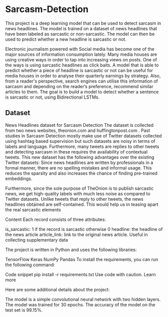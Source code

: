 # Sarcasm-Detection

This project is a deep learning model that can be used to detect sarcasm in news headlines. The model is trained on a dataset of news headlines that have been labeled as sarcastic or non-sarcastic. The model can then be used to predict whether a new headline is sarcastic or not.

Electronic journalism powered with Social media has become one of the major sources of information consumption lately. Many media houses are using creative ways in order to tap into increasing views on posts. One of the ways is using sarcastic headlines as click baits. A model that is able to predict whether a piece of headline is sarcastic or not can be useful for media houses in order to analyse their quarterly earnings by strategy. Also, from a reader's perspective, search engines can utilise this information of sarcasm and depending on the reader’s preference, recommend similar articles to them.
The goal is to build a model to detect whether a sentence is sarcastic or not, using Bidirectional LSTMs.

## Dataset 

News Headlines dataset for Sarcasm Detection The dataset is collected from two news websites, theonion.com and huffingtonpost.com . Past studies in Sarcasm Detection mostly make use of Twitter datasets collected using hashtag based supervision but such datasets are noisy in terms of labels and language. Furthermore, many tweets are replies to other tweets and detecting sarcasm in these requires the availability of contextual tweets. This new dataset has the following advantages over the existing Twitter datasets:
Since news headlines are written by professionals in a formal manner, there are no spelling mistakes and informal usage. This reduces the sparsity and also increases the chance of finding pre-trained embeddings.

Furthermore, since the sole purpose of TheOnion is to publish sarcastic news, we get high-quality labels with much less noise as compared to Twitter datasets. Unlike tweets that reply to other tweets, the news headlines obtained are self-contained. This would help us in teasing apart the real sarcastic elements

Content Each record consists of three attributes:

is_sarcastic: 1 if the record is sarcastic otherwise 0
headline: the headline of the news article
article_link: link to the original news article. Useful in collecting supplementary data

The project is written in Python and uses the following libraries:

TensorFlow
Keras
NumPy
Pandas
To install the requirements, you can run the following command:

Code snippet
pip install -r requirements.txt
Use code with caution. Learn more



Here are some additional details about the project:

The model is a simple convolutional neural network with two hidden layers.
The model was trained for 30 epochs.
The accuracy of the model on the test set is 99.15%.
